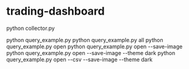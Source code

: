 # trading-dashboard

python collector.py

python query_example.py
python query_example.py all
python query_example.py open
python query_example.py open --save-image
python query_example.py open --save-image --theme dark
python query_example.py open --csv --save-image --theme dark

